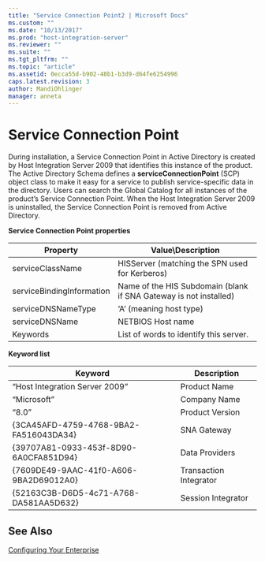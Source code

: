 ```yaml
---
title: "Service Connection Point2 | Microsoft Docs"
ms.custom: ""
ms.date: "10/13/2017"
ms.prod: "host-integration-server"
ms.reviewer: ""
ms.suite: ""
ms.tgt_pltfrm: ""
ms.topic: "article"
ms.assetid: 0ecca55d-b902-48b1-b3d9-d64fe6254996
caps.latest.revision: 3
author: MandiOhlinger
manager: anneta
---
```

# Service Connection Point
During installation, a Service Connection Point in Active Directory is created by Host Integration Server 2009 that identifies this instance of the product. The Active Directory Schema defines a **serviceConnectionPoint** (SCP) object class to make it easy for a service to publish service-specific data in the directory. Users can search the Global Catalog for all instances of the product’s Service Connection Point. When the Host Integration Server 2009 is uninstalled, the Service Connection Point is removed from Active Directory.  
  
 **Service Connection Point properties**  
  
|Property|Value\Description|  
|--------------|------------------------|  
|serviceClassName|HISServer (matching the SPN used for Kerberos)|  
|serviceBindingInformation|Name of the HIS Subdomain (blank if SNA Gateway is not installed)|  
|serviceDNSNameType|‘A’ (meaning host type)|  
|serviceDNSName|NETBIOS Host name|  
|Keywords|List of words to identify this server.|  
  
 **Keyword list**  
  
|Keyword|Description|  
|-------------|-----------------|  
|“Host Integration Server 2009”|Product Name|  
|“Microsoft”|Company Name|  
|“8.0”|Product Version|  
|{3CA45AFD-4759-4768-9BA2-FA516043DA34}|SNA Gateway|  
|{39707A81-0933-453f-8D90-6A0CFA851D94}|Data Providers|  
|{7609DE49-9AAC-41f0-A606-9BA2D69012A0}|Transaction Integrator|  
|{52163C3B-D6D5-4c71-A768-DA581AA5D632}|Session Integrator|  
  
## See Also  
 [Configuring Your Enterprise](../core/configuring-your-enterprise.md)
